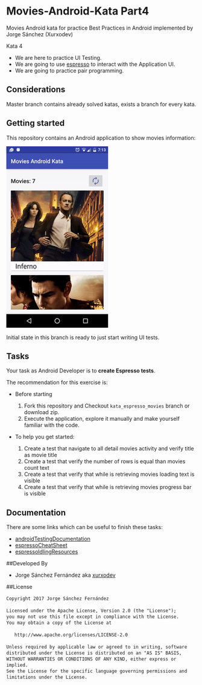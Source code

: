 # Movies-Android-Kata Part4
Movies Android kata for practice Best Practices in Android implemented by Jorge Sánchez (Xurxodev)

Kata 4

- We are here to practice UI Testing.
- We are going to use [espresso](https://google.github.io/android-testing-support-library/docs) to interact with the Application UI.
- We are going to practice pair programming.

## Considerations

Master branch contains already solved katas, exists a branch for every kata.

## Getting started

This repository contains an Android application to show movies information:

![](/art/movies.gif)

Initial state in this branch is ready to just start writing UI tests.

## Tasks

Your task as Android Developer is to **create Espresso tests**.

The recommendation for this exercise is:

  * Before starting
    1. Fork this repository and Checkout `kata_espresso_movies` branch or download zip.
    3. Execute the application, explore it manually and make yourself familiar with the code.

  * To help you get started:
    1. Create a test that navigate to all detail movies activity and verify title as movie title
    2. Create a test that verify the number of rows is equal than movies count text
    3. Create a test that verify that while is retrieving movies loading text is visible
    4. Create a test that verify that while is retrieving movies progress bar is visible

## Documentation

There are some links which can be useful to finish these tasks:

* [androidTestingDocumentation](https://google.github.io/android-testing-support-library)
* [espressoCheatSheet](https://google.github.io/android-testing-support-library/docs/espresso/cheatsheet/index.html)
* [espressoIdlingResources](http://dev.jimdo.com/2014/05/09/wait-for-it-a-deep-dive-into-espresso-s-idling-resources)

##Developed By

* Jorge Sánchez Fernández aka [xurxodev](https://twitter.com/xurxodev)

##License


    Copyright 2017 Jorge Sánchez Fernández

    Licensed under the Apache License, Version 2.0 (the "License");
    you may not use this file except in compliance with the License.
    You may obtain a copy of the License at

       http://www.apache.org/licenses/LICENSE-2.0

    Unless required by applicable law or agreed to in writing, software
    distributed under the License is distributed on an "AS IS" BASIS,
    WITHOUT WARRANTIES OR CONDITIONS OF ANY KIND, either express or implied.
    See the License for the specific language governing permissions and
    limitations under the License.
